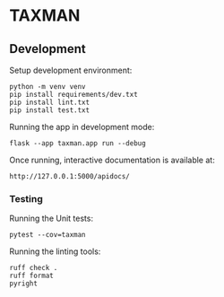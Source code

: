 # TAXMAN

## Development

Setup development environment:

```
python -m venv venv
pip install requirements/dev.txt
pip install lint.txt
pip install test.txt
```

Running the app in development mode:

```
flask --app taxman.app run --debug
```

Once running, interactive documentation is available at:

`http://127.0.0.1:5000/apidocs/`


### Testing

Running the Unit tests:

```
pytest --cov=taxman
```

Running the linting tools:

```
ruff check .
ruff format
pyright
```
